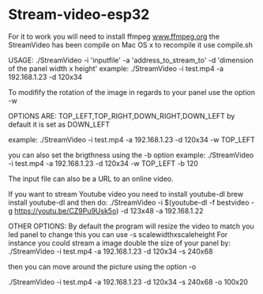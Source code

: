 # Stream-video-esp32
For it to work you will need to install ffmpeg www.ffmpeg.org 
the StreamVideo has been compile on Mac OS x to recompile it use compile.sh

USAGE:
./StreamVideo -i 'inputfile' -a 'address_to_stream_to' -d 'dimension of the panel width x height' 
example:
./StreamVideo -i test.mp4 -a 192.168.1.23 -d 120x34

To modifify the rotation of the image in regards to your panel use the option -w

OPTIONS ARE:
 TOP_LEFT,TOP_RIGHT,DOWN_RIGHT,DOWN_LEFT by default it is set as DOWN_LEFT
 
 example:
./StreamVideo -i test.mp4 -a 192.168.1.23 -d 120x34 -w TOP_LEFT

you can also set the brigthness using the -b option
example:
./StreamVideo -i test.mp4 -a 192.168.1.23 -d 120x34 -w TOP_LEFT -b 120

The input file can also be a URL to an online video.

If you want to stream Youtube video you need to install youtube-dl
brew install youtube-dl
and then do:
./StreamVideo -i $(youtube-dl -f bestvideo -g  https://youtu.be/CZ9Pu9Usk5o) -d 123x48 -a 192.168.1.22

OTHER OPTIONS:
By default the program will resize the video to match you led panel to change this you can use -s scalewidthxscaleheight
For instance you could stream a image double the size of your panel by:
./StreamVideo -i test.mp4 -a 192.168.1.23 -d 120x34 -s 240x68

then you can move around the picture using the option -o

./StreamVideo -i test.mp4 -a 192.168.1.23 -d 120x34 -s 240x68 -o 100x20



